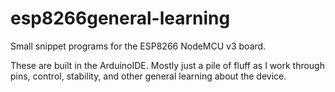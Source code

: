 # esp8266general-learning

Small snippet programs for the ESP8266 NodeMCU v3 board.

These are built in the ArduinoIDE.
Mostly just a pile of fluff as I work through pins, control, stability, and other general learning about the device.
